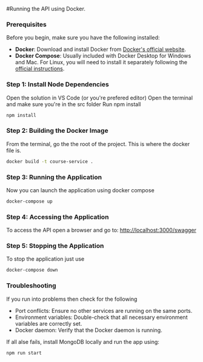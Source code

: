 #Running the API using Docker.

### Prerequisites
Before you begin, make sure you have the following installed:
- **Docker**: Download and install Docker from [Docker's official website](https://www.docker.com/products/docker-desktop).
- **Docker Compose**: Usually included with Docker Desktop for Windows and Mac. For Linux, you will need to install it separately following the [official instructions](https://docs.docker.com/compose/install/).

### Step 1: Install Node Dependencies
Open the solution in VS Code (or you're prefered editor)
Open the terminal and make sure you're in the src folder
Run npm install
```bash
npm install
```

### Step 2: Building the Docker Image
From the terminal, go the the root of the project.  This is where the docker file is.
```bash
docker build -t course-service .
```

### Step 3: Running the Application
Now you can launch the application using docker compose
```bash
docker-compose up
```

### Step 4: Accessing the Application
To access the API open a browser and go to:
[http://localhost:3000/swagger](http://localhost:3000/swagger) 


### Step 5: Stopping the Application
To stop the application just use
```bash
docker-compose down
```

### Troubleshooting
If you run into problems then check for the following
- Port conflicts: Ensure no other services are running on the same ports.
- Environment variables: Double-check that all necessary environment variables are correctly set.
- Docker daemon: Verify that the Docker daemon is running.

If all alse fails, install MongoDB locally and run the app using:
```bash
npm run start
```


